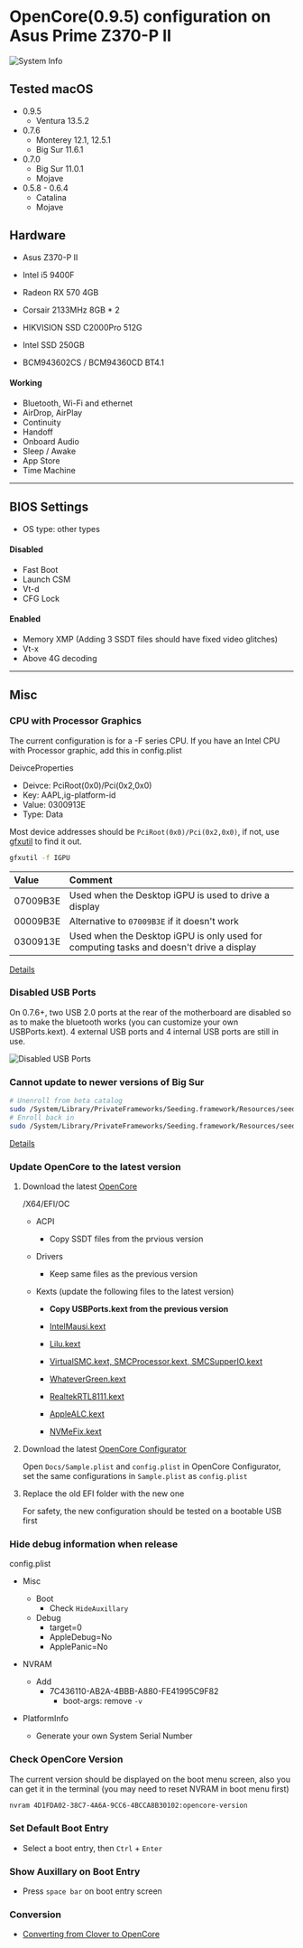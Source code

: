 # OpenCore(0.9.5) configuration on Asus Prime Z370-P II

![System Info](sysInfo.png)

## Tested macOS

- 0.9.5 
  - Ventura 13.5.2
- 0.7.6 
  - Monterey 12.1, 12.5.1
  - Big Sur 11.6.1
- 0.7.0
  - Big Sur 11.0.1
  - Mojave
- 0.5.8 - 0.6.4
  - Catalina
  - Mojave

## Hardware

- Asus Z370-P II

- Intel i5 9400F

- Radeon RX 570 4GB

- Corsair 2133MHz 8GB * 2

- HIKVISION SSD C2000Pro 512G

- Intel SSD 250GB

- BCM943602CS / BCM94360CD BT4.1

#### Working

- Bluetooth, Wi-Fi and ethernet
- AirDrop, AirPlay
- Continuity
- Handoff
- Onboard Audio
- Sleep / Awake
- App Store
- Time Machine

***

## BIOS Settings

- OS type: other types

#### Disabled

- Fast Boot
- Launch CSM
- Vt-d 
- CFG Lock

#### Enabled

- Memory XMP (Adding 3 SSDT files should have fixed video glitches)
- Vt-x
- Above 4G decoding

***

## Misc

### CPU with Processor Graphics

The current configuration is for a -F series CPU. If you have an Intel CPU with Processor graphic, add this in config.plist

DeivceProperties

- Deivce: PciRoot(0x0)/Pci(0x2,0x0)
- Key: AAPL,ig-platform-id
- Value: 0300913E
- Type: Data

Most device addresses should be `PciRoot(0x0)/Pci(0x2,0x0)`, if not, use [gfxutil](https://github.com/acidanthera/gfxutil) to find it out.

```sh
gfxutil -f IGPU
```

| Value    | Comment                                                                                 |
|:-------- |:--------------------------------------------------------------------------------------- |
| 07009B3E | Used when the Desktop iGPU is used to drive a display                                   |
| 00009B3E | Alternative to `07009B3E` if it doesn't work                                            |
| 0300913E | Used when the Desktop iGPU is only used for computing tasks and doesn't drive a display |

[Details](https://dortania.github.io/OpenCore-Install-Guide/config.plist/coffee-lake.html#deviceproperties)

### Disabled USB Ports

On 0.7.6+, two USB 2.0 ports at the rear of the motherboard are disabled so as to make the bluetooth works (you can customize your own USBPorts.kext). 4 external USB ports and 4 internal USB ports are still in use.

![Disabled USB Ports](disabled-usb-ports.png)

### Cannot update to newer versions of Big Sur

```sh
# Unenroll from beta catalog
sudo /System/Library/PrivateFrameworks/Seeding.framework/Resources/seedutil unenroll
# Enroll back in
sudo /System/Library/PrivateFrameworks/Seeding.framework/Resources/seedutil enroll DeveloperSeed
```

[Details](https://dortania.github.io/OpenCore-Install-Guide/extras/big-sur/#cannot-update-to-newer-versions-of-big-sur)

### Update OpenCore to the latest version

1. Download the latest [OpenCore](https://github.com/acidanthera/OpenCorePkg) 
   
    /X64/EFI/OC
   
   - ACPI
     
     - Copy SSDT files from the prvious version
   
   - Drivers
     
     - Keep same files as the previous version
   
   - Kexts (update the following files to the latest version)
     
     - **Copy USBPorts.kext from the previous version**
     
     - [IntelMausi.kext](https://github.com/acidanthera/IntelMausi)
     
     - [Lilu.kext](https://github.com/acidanthera/Lilu)
     
     - [VirtualSMC.kext, SMCProcessor.kext, SMCSupperIO.kext](https://github.com/acidanthera/VirtualSMC)
     
     - [WhateverGreen.kext](https://github.com/acidanthera/WhateverGreen)
     
     - [RealtekRTL8111.kext](https://github.com/Mieze/RTL8111_driver_for_OS_X)
     
     - [AppleALC.kext](https://github.com/acidanthera/AppleALC)
     
     - [NVMeFix.kext](https://github.com/acidanthera/NVMeFix)

2. Download the latest [OpenCore Configurator](https://mackie100projects.altervista.org/)
   
    Open  `Docs/Sample.plist` and `config.plist`  in OpenCore Configurator, set the same configurations in `Sample.plist` as `config.plist`

3. Replace the old EFI folder with the new one
   
    For safety, the new configuration should be tested on a bootable USB first

### Hide debug information when release

config.plist

- Misc
  
  - Boot
    - Check `HideAuxillary`
  - Debug
    - target=0
    - AppleDebug=No
    - ApplePanic=No

- NVRAM
  
  - Add
    - 7C436110-AB2A-4BBB-A880-FE41995C9F82
      - boot-args: remove `-v`

- PlatformInfo
  
  - Generate your own System Serial Number

### Check OpenCore Version

The current version should be displayed on the boot menu screen, also you can get it in the terminal (you may need to reset NVRAM in boot menu first)

```sh
nvram 4D1FDA02-38C7-4A6A-9CC6-4BCCA8B30102:opencore-version
```

### Set Default Boot Entry

- Select a boot entry, then `Ctrl` + `Enter`

### Show Auxillary on Boot Entry

- Press `space bar` on boot entry screen

### Conversion

* [Converting from Clover to OpenCore](/conversion.md)
